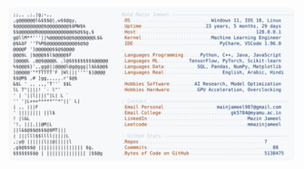 <picture>
  <source srcset="https://raw.githubusercontent.com/mmazinjameel/mmazinjameel/main/dark_mode.svg?v=1746320180" media="(prefers-color-scheme: dark)">
  <img src="https://raw.githubusercontent.com/mmazinjameel/mmazinjameel/main/light_mode.svg?v=1746320180">
</picture>
